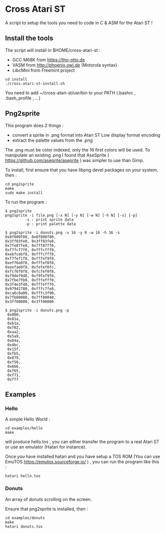 # Cross Atari ST

A script to setup the tools you need to code in C & ASM for the Atari ST !

## Install the tools

The script will install in $HOME/cross-atari-st : 
* GCC M68K from https://tho-otto.de
* VASM from http://phoenix.owl.de (Motorola syntax)
* LibcMini from Freemint project

```
cd install
./cross-atari-st-install.sh
```

You need to add ~/cross-atari-st/usr/bin to your PATH (.bashrc , .bash_profile , ...)

## Png2sprite

This program does 2 things : 
* convert a sprite in .png format into Atari ST Low display format encoding
* extract the palette values from the .png

The .png must be color indexed, only the 16 first colors will be used. To manipulate an existing .png I found that AseSprite ( https://github.com/aseprite/aseprite ) was simpler to use than Gimp.

To install, first ensure that you have libpng devel packages on your system, then : 

```
cd png2sprite
make
sudo make install
```

To run the program : 

```
$ png2sprite 
png2sprite -i file.png [-x N] [-y N] [-w N] [-h N] [-s] [-p]
         -s : print sprite data
         -p : print palette data

$ png2sprite -i donuts.png -x 16 -y 0 -w 16 -h 16 -s
0x0f800f80, 0x0f800f80,
0x3ff03fe0, 0x3ff03fe0,
0x7fe87fe0, 0x7ff87ff0,
0xf7fcf7f0, 0xfffcfff0,
0xebfcebf8, 0xfffcfff8,
0xf7fef1f8, 0xfffef9f8,
0xeff6e0f0, 0xfffef0f8,
0xeefae0f8, 0xfefef0fc,
0xfcf6f0f0, 0xfcfef0f8,
0xf9def9d8, 0xf9fef9f8,
0x7fbe7fb0, 0xfffefff0,
0x3f4e3f40, 0xfffefff0,
0x97941780, 0xfffc7fe8,
0xca6c0a00, 0xfffc3f90,
0x7fb80000, 0x7ff80040,
0x3ff00000, 0x3ff00000

$ png2sprite -i donuts.png -p
 0x000,
 0x81a,
 0xb1a,
 0xf02,
 0xaa2,
 0x5a9,
 0x04a,
 0x4bc,
 0x15f,
 0xfb5,
 0x079,
 0xf50,
 0x666,
 0xf65,
 0xf71,
 0xff7
```
## Examples

### Hello

A simple Hello World : 

```
cd examples/hello
make
```

will produce hello.tos , you can either transfer the program to a real Atari ST or use an emulator (Hatari for instance).

Once you have installed hatari and you have setup a TOS ROM (You can use EmuTOS https://emutos.sourceforge.io/ ) , you can run the program like this : 

```
hatari hello.tos
```

### Donuts

An array of donuts scrolling on the screen.

Ensure that png2sprite is installed, then : 

```
cd examples/donuts
make
hatari donuts.tos
```
